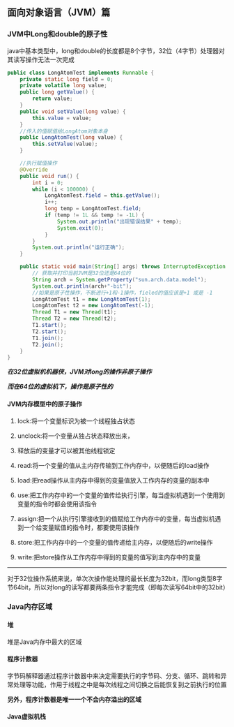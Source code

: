 ## 					面向对象语言（JVM）篇

### JVM中Long和double的原子性

java中基本类型中，long和double的长度都是8个字节，32位（4字节）处理器对其读写操作无法一次完成

```java
public class LongAtomTest implements Runnable {
    private static long field = 0;
    private volatile long value;
    public long getValue() {
        return value;
    }
    public void setValue(long value) {
        this.value = value;
    }
    //传入的值赋值给LongAtom对象本身
    public LongAtomTest(long value) {
        this.setValue(value);
    }

    //执行赋值操作
    @Override
    public void run() {
        int i = 0;
        while (i < 100000) {
            LongAtomTest.field = this.getValue();
            i++;
            long temp = LongAtomTest.field;
            if (temp != 1L && temp != -1L) {
                System.out.println("出现错误结果" + temp);
                System.exit(0);
            }
        }
        System.out.println("运行正确");
    }

    public static void main(String[] args) throws InterruptedException {
        // 获取并打印当前JVM是32位还是64位的
        String arch = System.getProperty("sun.arch.data.model");
        System.out.println(arch+"-bit");
        //如果是原子性操作，不断进行+1和-1操作，fieled的值应该是+1 或是 -1
        LongAtomTest t1 = new LongAtomTest(1);
        LongAtomTest t2 = new LongAtomTest(-1);
        Thread T1 = new Thread(t1);
        Thread T2 = new Thread(t2);
        T1.start();
        T2.start();
        T1.join();
        T2.join();
    }
}
```

***在32位虚拟机机器侠，JVM对long的操作非原子操作***

***而在64位的虚拟机下，操作是原子性的***



#### JVM内存模型中的原子操作

1. lock:将一个变量标识为被一个线程独占状态

2. unclock:将一个变量从独占状态释放出来，
3. 释放后的变量才可以被其他线程锁定
4. read:将一个变量的值从主内存传输到工作内存中，以便随后的load操作
5. load:把read操作从主内存中得到的变量值放入工作内存的变量的副本中
6. use:把工作内存中的一个变量的值传给执行引擎，每当虚拟机遇到一个使用到变量的指令时都会使用该指令
7. assign:把一个从执行引擎接收到的值赋给工作内存中的变量，每当虚拟机遇到一个给变量赋值的指令时，都要使用该操作
8. store:把工作内存中的一个变量的值传递给主内存，以便随后的write操作
9. write:把store操作从工作内存中得到的变量的值写到主内存中的变量

*****

对于32位操作系统来说，单次次操作能处理的最长长度为32bit，而long类型8字节64bit，所以对long的读写都要两条指令才能完成（即每次读写64bit中的32bit）





### Java内存区域

#### 堆

堆是Java内存中最大的区域

#### 程序计数器

字节码解释器通过程序计数器中来决定需要执行的字节码、分支、循环、跳转和异常处理等功能，作用于线程之中是每次线程之间切换之后能恢复到之前执行的位置

**另外，程序计数器是唯一一个不会内存溢出的区域**

#### Java虚拟机栈



